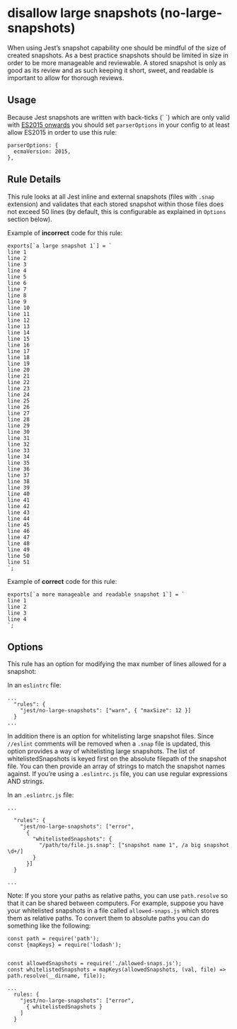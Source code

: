 disallow large snapshots (no-large-snapshots)
=============================================

When using Jest’s snapshot capability one should be mindful of the size of created snapshots. As a best practice snapshots should be limited in size in order to be more manageable and reviewable. A stored snapshot is only as good as its review and as such keeping it short, sweet, and readable is important to allow for thorough reviews.

Usage
-----

Because Jest snapshots are written with back-ticks (\` \`) which are only valid with [ES2015 onwards](https://developer.mozilla.org/en-US/docs/Web/JavaScript/Reference/Template_literals) you should set `parserOptions` in your config to at least allow ES2015 in order to use this rule:

    parserOptions: {
      ecmaVersion: 2015,
    },

Rule Details
------------

This rule looks at all Jest inline and external snapshots (files with `.snap` extension) and validates that each stored snapshot within those files does not exceed 50 lines (by default, this is configurable as explained in `Options` section below).

Example of **incorrect** code for this rule:

    exports[`a large snapshot 1`] = `
    line 1
    line 2
    line 3
    line 4
    line 5
    line 6
    line 7
    line 8
    line 9
    line 10
    line 11
    line 12
    line 13
    line 14
    line 15
    line 16
    line 17
    line 18
    line 19
    line 20
    line 21
    line 22
    line 23
    line 24
    line 25
    line 26
    line 27
    line 28
    line 29
    line 30
    line 31
    line 32
    line 33
    line 34
    line 35
    line 36
    line 37
    line 38
    line 39
    line 40
    line 41
    line 42
    line 43
    line 44
    line 45
    line 46
    line 47
    line 48
    line 49
    line 50
    line 51
    `;

Example of **correct** code for this rule:

    exports[`a more manageable and readable snapshot 1`] = `
    line 1
    line 2
    line 3
    line 4
    `;

Options
-------

This rule has an option for modifying the max number of lines allowed for a snapshot:

In an `eslintrc` file:

    ...
      "rules": {
        "jest/no-large-snapshots": ["warn", { "maxSize": 12 }]
      }
    ...

In addition there is an option for whitelisting large snapshot files. Since `//eslint` comments will be removed when a `.snap` file is updated, this option provides a way of whitelisting large snapshots. The list of whitelistedSnapshots is keyed first on the absolute filepath of the snapshot file. You can then provide an array of strings to match the snapshot names against. If you’re using a `.eslintrc.js` file, you can use regular expressions AND strings.

In an `.eslintrc.js` file:

    ...

      "rules": {
        "jest/no-large-snapshots": ["error",
          {
            "whitelistedSnapshots": {
              "/path/to/file.js.snap": ["snapshot name 1", /a big snapshot \d+/]
            }
          }]
      }

    ...

Note: If you store your paths as relative paths, you can use `path.resolve` so that it can be shared between computers. For example, suppose you have your whitelisted snapshots in a file called `allowed-snaps.js` which stores them as relative paths. To convert them to absolute paths you can do something like the following:

    const path = require('path');
    const {mapKeys} = require('lodash');


    const allowedSnapshots = require('./allowed-snaps.js');
    const whitelistedSnapshots = mapKeys(allowedSnapshots, (val, file) => path.resolve(__dirname, file));

    ...
      rules: {
        "jest/no-large-snapshots": ["error",
          { whitelistedSnapshots }
        ]
      }
